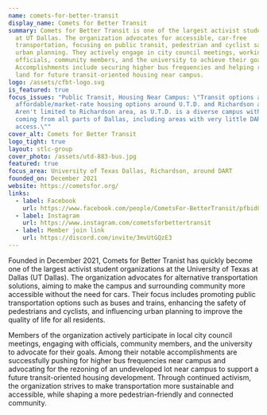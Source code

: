 ```yaml
---
name: comets-for-better-transit
display_name: Comets for Better Transit
summary: Comets for Better Transit is one of the largest activist student groups
  at UT Dallas. The organization advocates for accessible, car-free
  transportation, focusing on public transit, pedestrian and cyclist safety, and
  urban planning. They actively engage in city council meetings, working with
  officials, community members, and the university to achieve their goals.
  Accomplishments include securing higher bus frequencies and helping rezone
  land for future transit-oriented housing near campus.
logo: /assets/cfbt-logo.svg
is_featured: true
focus_issues: "Public Transit, Housing Near Campus: \"Transit options and
  affordable/market-rate housing options around U.T.D. and Richardson area
  Aren't limited to Richardson area, as U.T.D. is a diverse campus with people
  coming from all parts of Dallas, including areas with very little DART
  access.\""
cover_alt: Comets for Better Transit
logo_tight: true
layout: stlc-group
cover_photo: /assets/utd-883-bus.jpg
featured: true
focus_area: University of Texas Dallas, Richardson, around DART
founded_on: December 2021
website: https://cometsfor.org/
links:
  - label: Facebook
    url: https://www.facebook.com/people/CometsFor-BetterTransit/pfbid02aqeCLTptr6cxgmvnUmKFpucaq6cdMfRhsUWZP7AfdseBBeju6uzH1mzDuSDuecyfl/?sk=about
  - label: Instagram
    url: https://www.instagram.com/cometsforbettertransit
  - label: Member join link
    url: https://discord.com/invite/3mvUtGQzE3
---
```

Founded in December 2021, Comets for Better Tranist has quickly become one of the largest activist student organizations at the University of Texas at Dallas (UT Dallas). The organization advocates for alternative transportation solutions, aiming to make the campus and surrounding community more accessible without the need for cars. Their focus includes promoting public transportation options such as buses and trains, enhancing the safety of pedestrians and cyclists, and influencing urban planning to improve the quality of life for all residents.

Members of the organization actively participate in local city council meetings, engaging with officials, community members, and the university to advocate for their goals. Among their notable accomplishments are successfully pushing for higher bus frequencies near campus and advocating for the rezoning of an undeveloped lot near campus to support a future transit-oriented housing development. Through continued activism, the organization strives to make transportation more sustainable and accessible, while shaping a more pedestrian-friendly and connected community.